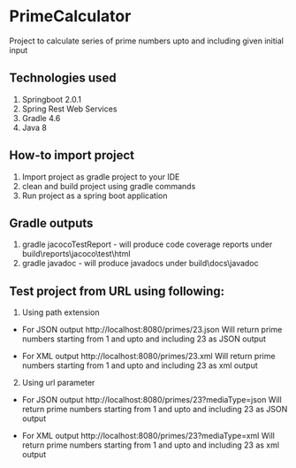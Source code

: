 # PrimeCalculator
Project to calculate series of prime numbers upto and including given initial input

## Technologies used
1. Springboot 2.0.1
2. Spring Rest Web Services
3. Gradle 4.6
4. Java 8

## How-to import project
1. Import project as gradle project to your IDE
2. clean and build project using gradle commands
3. Run project as a spring boot application

## Gradle outputs
1. gradle jacocoTestReport - will produce code coverage reports under build\reports\jacoco\test\html
2. gradle javadoc - will produce javadocs under build\docs\javadoc

## Test project from URL using following:
1. Using path extension
* For JSON output
http://localhost:8080/primes/23.json
Will return prime numbers starting from 1 and upto and including 23 as JSON output

* For XML output
http://localhost:8080/primes/23.xml
Will return prime numbers starting from 1 and upto and including 23 as xml output

2. Using url parameter
* For JSON output
http://localhost:8080/primes/23?mediaType=json
Will return prime numbers starting from 1 and upto and including 23 as JSON output

* For XML output
http://localhost:8080/primes/23?mediaType=xml
Will return prime numbers starting from 1 and upto and including 23 as xml output


